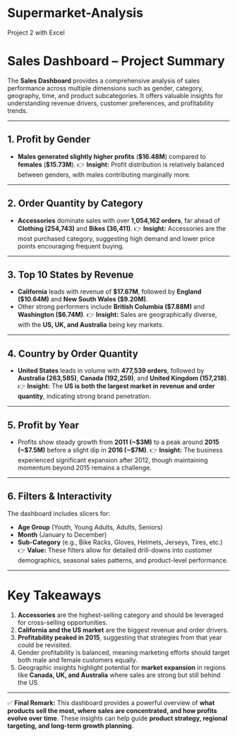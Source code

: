 # Supermarket-Analysis
Project 2 with Excel

# **Sales Dashboard – Project Summary**

The **Sales Dashboard** provides a comprehensive analysis of sales performance across multiple dimensions such as gender, category, geography, time, and product subcategories. It offers valuable insights for understanding revenue drivers, customer preferences, and profitability trends.

---

## **1. Profit by Gender**

* **Males generated slightly higher profits** (**\$16.48M**) compared to **females** (**\$15.73M**).
  👉 **Insight:** Profit distribution is relatively balanced between genders, with males contributing marginally more.

---

## **2. Order Quantity by Category**

* **Accessories** dominate sales with over **1,054,162 orders**, far ahead of **Clothing (254,743)** and **Bikes (36,411)**.
  👉 **Insight:** Accessories are the most purchased category, suggesting high demand and lower price points encouraging frequent buying.

---

## **3. Top 10 States by Revenue**

* **California** leads with revenue of **\$17.67M**, followed by **England (\$10.64M)** and **New South Wales (\$9.20M)**.
* Other strong performers include **British Columbia (\$7.88M)** and **Washington (\$6.74M)**.
  👉 **Insight:** Sales are geographically diverse, with the **US, UK, and Australia** being key markets.

---

## **4. Country by Order Quantity**

* **United States** leads in volume with **477,539 orders**, followed by **Australia (263,585)**, **Canada (192,259)**, and **United Kingdom (157,218)**.
  👉 **Insight:** The **US is both the largest market in revenue and order quantity**, indicating strong brand penetration.

---

## **5. Profit by Year**

* Profits show steady growth from **2011 (\~\$3M)** to a peak around **2015 (\~\$7.5M)** before a slight dip in **2016 (\~\$7M)**.
  👉 **Insight:** The business experienced significant expansion after 2012, though maintaining momentum beyond 2015 remains a challenge.

---

## **6. Filters & Interactivity**

The dashboard includes slicers for:

* **Age Group** (Youth, Young Adults, Adults, Seniors)
* **Month** (January to December)
* **Sub-Category** (e.g., Bike Racks, Gloves, Helmets, Jerseys, Tires, etc.)
  👉 **Value:** These filters allow for detailed drill-downs into customer demographics, seasonal sales patterns, and product-level performance.

---

# **Key Takeaways**

1. **Accessories** are the highest-selling category and should be leveraged for cross-selling opportunities.
2. **California and the US market** are the biggest revenue and order drivers.
3. **Profitability peaked in 2015**, suggesting that strategies from that year could be revisited.
4. Gender profitability is balanced, meaning marketing efforts should target both male and female customers equally.
5. Geographic insights highlight potential for **market expansion** in regions like **Canada, UK, and Australia** where sales are strong but still behind the US.

---

✅ **Final Remark:**
This dashboard provides a powerful overview of **what products sell the most, where sales are concentrated, and how profits evolve over time**. These insights can help guide **product strategy, regional targeting, and long-term growth planning**.

